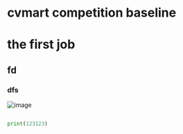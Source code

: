 # cvmart competition baseline

# the first job


## fd


### dfs 

![image](https://github.com/open-mmlab/playground/assets/105597268/80a71b96-1db0-4f4c-be48-ba1458c861c3)


```python

print(123123)

```
